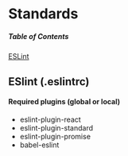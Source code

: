 # Standards

##### Table of Contents  
[ESLint](#eslint)

<a name="eslint"></a>
## ESlint (.eslintrc)

#### Required plugins (global or local)
* eslint-plugin-react
* eslint-plugin-standard
* eslint-plugin-promise
* babel-eslint
